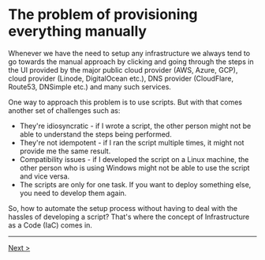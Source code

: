 # The problem of provisioning everything manually

Whenever we have the need to setup any infrastructure we always tend to go towards the manual approach by clicking and going through the steps in the UI provided by the major public cloud provider (AWS, Azure, GCP), cloud provider (Linode, DigitalOcean etc.), DNS provider (CloudFlare, Route53, DNSimple etc.) and many such services.

One way to approach this problem is to use scripts. But with that comes another set of challenges such as:

- They're idiosyncratic - if I wrote a script, the other person might not be able to understand the steps being performed.
- They're not idempotent - if I ran the script multiple times, it might not provide me the same result.
- Compatibility issues - if I developed the script on a Linux machine, the other person who is using Windows might not be able to use the script and vice versa.
- The scripts are only for one task. If you want to deploy something else, you need to develop them again.

So, how to automate the setup process without having to deal with the hassles of developing a script? That's where the concept of Infrastructure as a Code (IaC) comes in.

***

[Next >](iac.md)
